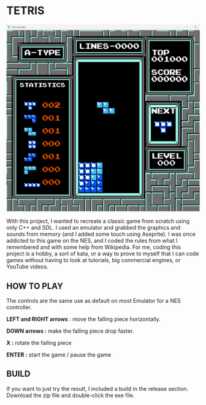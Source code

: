 # TETRIS

![tetris](tetris.png)

With this project, I wanted to recreate a classic game from scratch using only C++ and SDL. I used an emulator and grabbed the graphics and sounds from memory (and I added some touch using Aseprite). I was once addicted to this game on the NES, and I coded the rules from what I remembered and with some help from Wikipedia. For me, coding this project is a hobby, a sort of kata, or a way to prove to myself that I can code games without having to look at tutorials, big commercial engines, or YouTube videos.



## HOW TO PLAY

The controls are the same use as default on most Emulator for a NES controller.



**LEFT and RIGHT arrows** : move the falling piece horizontally.

**DOWN arrows :** make the falling piece drop faster.

**X :** rotate the falling piece

**ENTER :** start the game / pause the game



## BUILD

If you want to just try the result, I included a build in the release section. Download the zip file and double-click the exe file.


